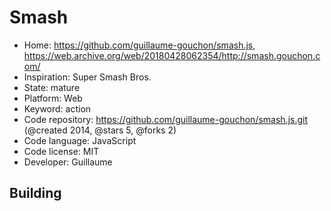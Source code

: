# Smash

- Home: https://github.com/guillaume-gouchon/smash.js, https://web.archive.org/web/20180428062354/http://smash.gouchon.com/
- Inspiration: Super Smash Bros.
- State: mature
- Platform: Web
- Keyword: action
- Code repository: https://github.com/guillaume-gouchon/smash.js.git (@created 2014, @stars 5, @forks 2)
- Code language: JavaScript
- Code license: MIT
- Developer: Guillaume

## Building

